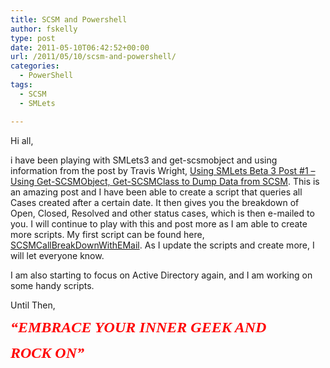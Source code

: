 ```yaml
---
title: SCSM and Powershell
author: fskelly
type: post
date: 2011-05-10T06:42:52+00:00
url: /2011/05/10/scsm-and-powershell/
categories:
  - PowerShell
tags:
  - SCSM
  - SMLets

---
```

Hi all,

i have been playing with SMLets3 and get-scsmobject and using information from the post by Travis Wright, [Using SMLets Beta 3 Post #1 – Using Get-SCSMObject, Get-SCSMClass to Dump Data from SCSM][1]. This is an amazing post and I have been able to create a script that queries all Cases created after a certain date. It then gives you the breakdown of Open, Closed, Resolved and other status cases, which is then e-mailed to you. I will continue to play with this and post more as I am able to create more scripts. My first script can be found here, [SCSMCallBreakDownWithEMail][2]. As I update the scripts and create more, I will let everyone know.

I am also starting to focus on Active Directory again, and I am working on some handy scripts.

Until Then,

_**<span style="font-family:Broadway;color:#ff0000;font-size:x-large;">“EMBRACE YOUR INNER GEEK AND</span>**_

_**<span style="font-family:Broadway;color:#ff0000;font-size:x-large;">ROCK ON”</span>**_

 [1]: http://blogs.technet.com/b/servicemanager/archive/2011/04/21/using-smlets-beta-3-post-1-using-get-scsmobject-get-scsmclass-to-dump-data-from-scsm.aspx
 [2]: gallery.technet.microsoft.com/SCSM-Call-Break-with-E-64da681e